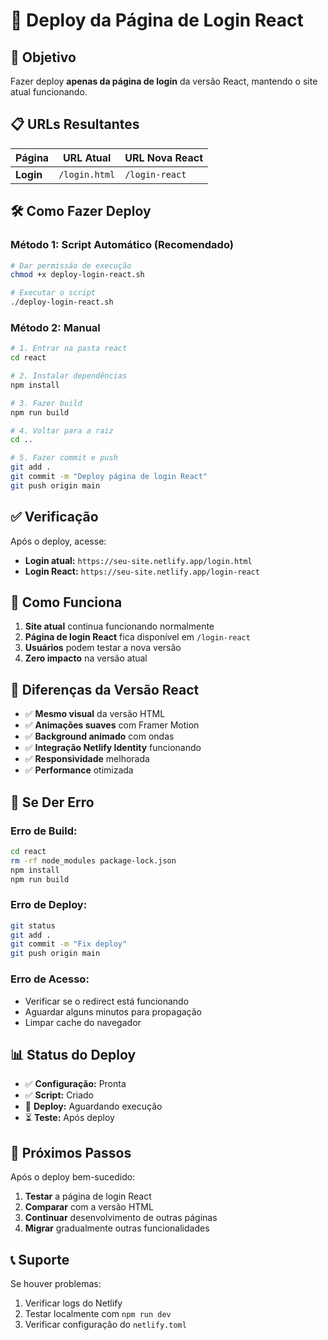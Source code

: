 # 🚀 Deploy da Página de Login React

## 🎯 Objetivo

Fazer deploy **apenas da página de login** da versão React, mantendo o site atual funcionando.

## 📋 URLs Resultantes

| Página | URL Atual | URL Nova React |
|--------|-----------|----------------|
| **Login** | `/login.html` | `/login-react` |

## 🛠️ Como Fazer Deploy

### **Método 1: Script Automático (Recomendado)**

```bash
# Dar permissão de execução
chmod +x deploy-login-react.sh

# Executar o script
./deploy-login-react.sh
```

### **Método 2: Manual**

```bash
# 1. Entrar na pasta react
cd react

# 2. Instalar dependências
npm install

# 3. Fazer build
npm run build

# 4. Voltar para a raiz
cd ..

# 5. Fazer commit e push
git add .
git commit -m "Deploy página de login React"
git push origin main
```

## ✅ Verificação

Após o deploy, acesse:

- **Login atual:** `https://seu-site.netlify.app/login.html`
- **Login React:** `https://seu-site.netlify.app/login-react`

## 🔄 Como Funciona

1. **Site atual** continua funcionando normalmente
2. **Página de login React** fica disponível em `/login-react`
3. **Usuários** podem testar a nova versão
4. **Zero impacto** na versão atual

## 🎨 Diferenças da Versão React

- ✅ **Mesmo visual** da versão HTML
- ✅ **Animações suaves** com Framer Motion
- ✅ **Background animado** com ondas
- ✅ **Integração Netlify Identity** funcionando
- ✅ **Responsividade** melhorada
- ✅ **Performance** otimizada

## 🐛 Se Der Erro

### **Erro de Build:**
```bash
cd react
rm -rf node_modules package-lock.json
npm install
npm run build
```

### **Erro de Deploy:**
```bash
git status
git add .
git commit -m "Fix deploy"
git push origin main
```

### **Erro de Acesso:**
- Verificar se o redirect está funcionando
- Aguardar alguns minutos para propagação
- Limpar cache do navegador

## 📊 Status do Deploy

- ✅ **Configuração:** Pronta
- ✅ **Script:** Criado
- 🔄 **Deploy:** Aguardando execução
- ⏳ **Teste:** Após deploy

## 🎉 Próximos Passos

Após o deploy bem-sucedido:

1. **Testar** a página de login React
2. **Comparar** com a versão HTML
3. **Continuar** desenvolvimento de outras páginas
4. **Migrar** gradualmente outras funcionalidades

## 📞 Suporte

Se houver problemas:
1. Verificar logs do Netlify
2. Testar localmente com `npm run dev`
3. Verificar configuração do `netlify.toml`
